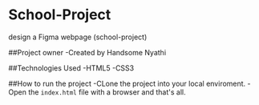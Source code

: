 # School-Project
design a Figma webpage (school-project)

##Project owner
-Created by Handsome Nyathi

##Technologies Used
-HTML5
-CSS3

##How to run the project
-CLone the project into your local enviroment.
-Open the `index.html` file with a browser and that's all.
